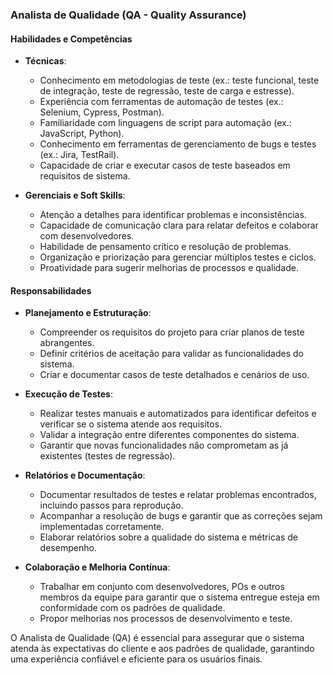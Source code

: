 ### **Analista de Qualidade (QA - Quality Assurance)**  

#### **Habilidades e Competências**  

- **Técnicas**:  
  - Conhecimento em metodologias de teste (ex.: teste funcional, teste de integração, teste de regressão, teste de carga e estresse).  
  - Experiência com ferramentas de automação de testes (ex.: Selenium, Cypress, Postman).  
  - Familiaridade com linguagens de script para automação (ex.: JavaScript, Python).  
  - Conhecimento em ferramentas de gerenciamento de bugs e testes (ex.: Jira, TestRail).  
  - Capacidade de criar e executar casos de teste baseados em requisitos de sistema.  

- **Gerenciais e Soft Skills**:  
  - Atenção a detalhes para identificar problemas e inconsistências.  
  - Capacidade de comunicação clara para relatar defeitos e colaborar com desenvolvedores.  
  - Habilidade de pensamento crítico e resolução de problemas.  
  - Organização e priorização para gerenciar múltiplos testes e ciclos.  
  - Proatividade para sugerir melhorias de processos e qualidade.  

#### **Responsabilidades**  

- **Planejamento e Estruturação**:  
  - Compreender os requisitos do projeto para criar planos de teste abrangentes.  
  - Definir critérios de aceitação para validar as funcionalidades do sistema.  
  - Criar e documentar casos de teste detalhados e cenários de uso.  

- **Execução de Testes**:  
  - Realizar testes manuais e automatizados para identificar defeitos e verificar se o sistema atende aos requisitos.  
  - Validar a integração entre diferentes componentes do sistema.  
  - Garantir que novas funcionalidades não comprometam as já existentes (testes de regressão).  

- **Relatórios e Documentação**:  
  - Documentar resultados de testes e relatar problemas encontrados, incluindo passos para reprodução.  
  - Acompanhar a resolução de bugs e garantir que as correções sejam implementadas corretamente.  
  - Elaborar relatórios sobre a qualidade do sistema e métricas de desempenho.  

- **Colaboração e Melhoria Contínua**:  
  - Trabalhar em conjunto com desenvolvedores, POs e outros membros da equipe para garantir que o sistema entregue esteja em conformidade com os padrões de qualidade.  
  - Propor melhorias nos processos de desenvolvimento e teste.  

O Analista de Qualidade (QA) é essencial para assegurar que o sistema atenda às expectativas do cliente e aos padrões de qualidade, garantindo uma experiência confiável e eficiente para os usuários finais.
